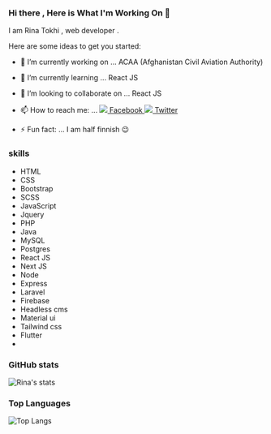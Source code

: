 ### Hi there , Here is What I'm Working On 👋

I am Rina Tokhi , web developer .




Here are some ideas to get you started:

- 🔭 I’m currently working on ... ACAA (Afghanistan Civil Aviation Authority)
- 🌱 I’m currently learning ...  React JS 
- 👯 I’m looking to collaborate on ... React JS 
- 📫 How to reach me: ... 
[ <img src="https://img.icons8.com/fluent/35/000000/facebook-new.png"/> Facebook ](https://www.facebook.com/rina.tokhi.3) 
[ <img src="https://img.icons8.com/fluent/35/000000/twitter.png"/> Twitter ](https://twitter.com/RinaTokhi)

- ⚡ Fun fact: ... I am half finnish  😉



### skills 
- HTML
- CSS
- Bootstrap
- SCSS
- JavaScript 
- Jquery
- PHP
- Java
- MySQL
- Postgres
- React JS
- Next JS
- Node
- Express
- Laravel
- Firebase
- Headless cms
- Material ui
- Tailwind css
- Flutter
- 


### GitHub stats

![Rina's stats](https://github-readme-stats.vercel.app/api?username=Rina-Tokhi&count_private=true&show_icons=true&theme=radical)

### Top Languages 

![Top Langs](https://github-readme-stats.vercel.app/api/top-langs/?username=Rina-Tokhi&show_icons=true&theme=radical)

